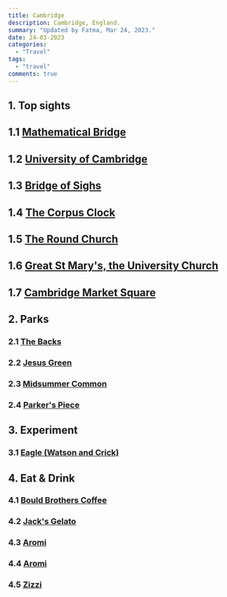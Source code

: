 ```yaml
---
title: Cambridge
description: Cambridge, England.
summary: "Updated by Fatma, Mar 24, 2023."
date: 24-03-2023
categories:
  - "Travel"
tags:
  - "travel"
comments: true
---
```

## 1. Top sights

## 1.1 [Mathematical Bridge](https://www.google.com/maps/place/Mathematical+Bridge/@52.2039915,0.1152037,16.12z/data=!4m13!1m7!3m6!1s0x47d85d89f32a012d:0x63a320e1a35e3d21!2sCambridge!3b1!8m2!3d52.205337!4d0.121817!3m4!1s0x0:0x22f7ea16d56bec6a!8m2!3d52.2021922!4d0.1150683)

## 1.2 [University of Cambridge](https://www.google.com/maps/place/University+of+Cambridge/@52.2039915,0.1152037,16.12z/data=!4m13!1m7!3m6!1s0x47d85d89f32a012d:0x63a320e1a35e3d21!2sCambridge!3b1!8m2!3d52.205337!4d0.121817!3m4!1s0x47d8774ed42712a9:0x21ca80abf36db5bb!8m2!3d52.2042666!4d0.1149085)

## 1.3 [Bridge of Sighs](https://www.google.com/maps/place/Bridge+of+Sighs/@52.2052506,0.1162597,16.14z/data=!4m13!1m7!3m6!1s0x47d85d89f32a012d:0x63a320e1a35e3d21!2sCambridge!3b1!8m2!3d52.205337!4d0.121817!3m4!1s0x47d870bebf8ce609:0xcf27ebf4e45755ae!8m2!3d52.2084102!4d0.115802)

## 1.4 [The Corpus Clock](https://www.google.com/maps/place/The+Corpus+Clock/@52.2052506,0.1162597,16.14z/data=!4m13!1m7!3m6!1s0x47d85d89f32a012d:0x63a320e1a35e3d21!2sCambridge!3b1!8m2!3d52.205337!4d0.121817!3m4!1s0x0:0x484d7ea8ad9f767d!8m2!3d52.2037212!4d0.1176789)

## 1.5 [The Round Church](https://www.google.com/maps/place/The+Round+Church/@52.2068331,0.1169165,16.58z/data=!4m13!1m7!3m6!1s0x47d85d89f32a012d:0x63a320e1a35e3d21!2sCambridge!3b1!8m2!3d52.205337!4d0.121817!3m4!1s0x47d870be3ffc385f:0x3332e2dd61751679!8m2!3d52.2084053!4d0.118846)

## 1.6 [Great St Mary's, the University Church](https://www.google.com/maps/place/Great+St+Mary's,+the+University+Church,+Cambridge/@52.2068331,0.1169165,16.58z/data=!4m13!1m7!3m6!1s0x47d85d89f32a012d:0x63a320e1a35e3d21!2sCambridge!3b1!8m2!3d52.205337!4d0.121817!3m4!1s0x0:0x8e6bef904755f0c2!8m2!3d52.2054184!4d0.1182295)

## 1.7 [Cambridge Market Square](https://www.google.com/maps/place/Cambridge+Market+Square/@52.2065025,0.1164039,16.6z/data=!4m13!1m7!3m6!1s0x47d85d89f32a012d:0x63a320e1a35e3d21!2sCambridge!3b1!8m2!3d52.205337!4d0.121817!3m4!1s0x47d870bd9666169b:0xf50eb3302d5687a1!8m2!3d52.2053745!4d0.1190324)

## 2. Parks

### 2.1 [The Backs](https://www.google.com/maps/place/The+Backs/@52.2042444,0.1130218,15z/data=!4m13!1m7!3m6!1s0x47d85d89f32a012d:0x63a320e1a35e3d21!2sCambridge!3b1!8m2!3d52.205337!4d0.121817!3m4!1s0x47d870b50da52025:0x9aca3d3782e7079e!8m2!3d52.2042444!4d0.1130218)

### 2.2 [Jesus Green](https://www.google.com/maps/place/Jesus+Green/@52.2093484,0.1161973,16.43z/data=!4m13!1m7!3m6!1s0x47d85d89f32a012d:0x63a320e1a35e3d21!2sCambridge!3b1!8m2!3d52.205337!4d0.121817!3m4!1s0x47d870952ddb593f:0x6c0a770654764ce1!8m2!3d52.2112073!4d0.1227936)

### 2.3 [Midsummer Common](https://www.google.com/maps/place/Midsummer+Common/@52.2098653,0.1251827,16.43z/data=!4m13!1m7!3m6!1s0x47d85d89f32a012d:0x63a320e1a35e3d21!2sCambridge!3b1!8m2!3d52.205337!4d0.121817!3m4!1s0x47d8709293f326bb:0x87908309e15af63d!8m2!3d52.2103177!4d0.1291323)

### 2.4 [Parker's Piece](https://www.google.com/maps/place/Parker's+Piece/@52.2070352,0.1182535,15.51z/data=!4m13!1m7!3m6!1s0x47d85d89f32a012d:0x63a320e1a35e3d21!2sCambridge!3b1!8m2!3d52.205337!4d0.121817!3m4!1s0x47d870909eb007ff:0x38d15812ac96ca14!8m2!3d52.2020711!4d0.1282394)

## 3. Experiment

### 3.1 [Eagle (Watson and Crick)](https://www.google.com/maps/place/Eagle/@52.2039725,0.1180993,3a,75y,90t/data=!3m8!1e2!3m6!1sAF1QipP7nrmIHM6Qj9R5Kfz7pxcuYl1zhWzOmGW8_7_d!2e10!3e12!6shttps:%2F%2Flh5.googleusercontent.com%2Fp%2FAF1QipP7nrmIHM6Qj9R5Kfz7pxcuYl1zhWzOmGW8_7_d%3Dw114-h86-k-no!7i4032!8i3024!4m5!3m4!1s0x47d870bd057107b9:0x4c6d5abe78557cbe!8m2!3d52.2039831!4d0.118092)

## 4. Eat & Drink

### 4.1 [Bould Brothers Coffee](https://www.google.com/maps/place/Bould+Brothers+Coffee/@52.2065077,0.1163711,16.58z/data=!4m13!1m7!3m6!1s0x47d85d89f32a012d:0x63a320e1a35e3d21!2sCambridge!3b1!8m2!3d52.205337!4d0.121817!3m4!1s0x47d870be3f5b3a75:0x2e852bb0a49756be!8m2!3d52.2086252!4d0.1187139)

### 4.2 [Jack's Gelato](https://www.google.com/maps/place/Jack's+Gelato/@52.2065025,0.1164039,16.6z/data=!4m13!1m7!3m6!1s0x47d85d89f32a012d:0x63a320e1a35e3d21!2sCambridge!3b1!8m2!3d52.205337!4d0.121817!3m4!1s0x47d870616b46eca5:0x96819470cea34d3d!8m2!3d52.204069!4d0.118196)

### 4.3 [Aromi](https://www.google.com/maps/place/Aromi/@52.2041888,0.1182475,19.66z/data=!3m1!5s0x47d870bd0af0a257:0xf63666a593f0aa87!4m13!1m7!3m6!1s0x47d85d89f32a012d:0x63a320e1a35e3d21!2sCambridge!3b1!8m2!3d52.205337!4d0.121817!3m4!1s0x47d870bd0f2cf90d:0x796ca12a14f08e4c!8m2!3d52.2042107!4d0.1188401)

### 4.4 [Aromi](https://www.google.com/maps/place/Aromi/@52.2041888,0.1182475,19.66z/data=!3m1!5s0x47d870bd0af0a257:0xf63666a593f0aa87!4m13!1m7!3m6!1s0x47d85d89f32a012d:0x63a320e1a35e3d21!2sCambridge!3b1!8m2!3d52.205337!4d0.121817!3m4!1s0x47d870bd0f2cf90d:0x796ca12a14f08e4c!8m2!3d52.2042107!4d0.1188401)

### 4.5 [Zizzi](https://www.google.com/maps/place/Zizzi/@52.2039497,0.1179989,19.08z/data=!3m1!5s0x47d870bd7392076f:0x249713a5b5e282f8!4m13!1m7!3m6!1s0x47d85d89f32a012d:0x63a320e1a35e3d21!2sCambridge!3b1!8m2!3d52.205337!4d0.121817!3m4!1s0x47d870bd0eef3f17:0x2a83a26206ca09d6!8m2!3d52.2041083!4d0.119076)
